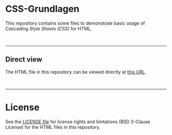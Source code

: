 # CSS-Grundlagen

This repository contains some files to demonstrate basic usage of *Cascading Style Sheets (CSS)* for HTML.

<br>

----
## Direct view

The HTML file in this repository can be viewed directly at [this URL](https://mdecker-mobilecomputing.github.io/CSS_Grundlagen/index.html).

<br>

----
# License

See the [LICENSE file](LICENSE.md) for license rights and limitations (BSD 3-Clause License)
for the HTML files in this repository.

